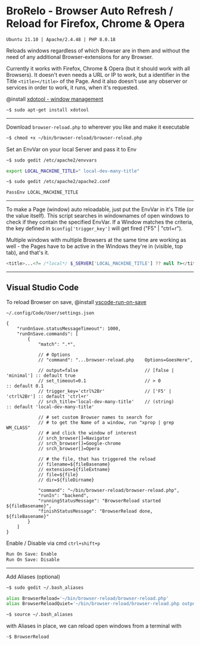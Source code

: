 # BroRelo - Browser Auto Refresh / Reload for Firefox, Chrome & Opera

`Ubuntu 21.10 | Apache/2.4.48 | PHP 8.0.18`

Reloads windows regardless of which Browser are in them and without the need of any additional Browser-extensions for any Browser.

Currently it works with Firefox, Chrome & Opera (but it should work with all Browsers). It doesn't even needs a URL or IP to work, but a identifier in the Title `<title></title>` of the Page. And it also doesn't use any observer or services in order to work, it runs, when it's requested.

@install [xdotool - window management](https://www.semicomplete.com/projects/xdotool/)

```sh
~$ sudo apt-get install xdotool
```

---

Download `browser-reload.php` to wherever you like and make it executable

```sh
~$ chmod +x ~/bin/browser-reload/browser-reload.php
```

Set an EnvVar on your local Server and pass it to Env

```sh
~$ sudo gedit /etc/apache2/envvars

export LOCAL_MACHINE_TITLE=" local-dev-many-title"
```

```sh
~$ sudo gedit /etc/apache2/apache2.conf

PassEnv LOCAL_MACHINE_TITLE
```
---

To make a Page (window) auto reloadable, just put the EnvVar in it's Title (or the value itself). This script searches in windownames of open windows to check if they contain the specified EnvVar. If a Window matches the criteria, the key defined in `$config['trigger_key']` will get fired ("F5" | "ctrl+r").

Multiple windows with multiple Browsers at the same time are working as well - the Pages have to be active in the Windows they're in (visible, top tab), and that's it.

```php
<title>...<?= /*local*/ $_SERVER['LOCAL_MACHINE_TITLE'] ?? null ?></title>
```

---

## Visual Studio Code

To reload Browser on save, @install [vscode-run-on-save](https://github.com/pucelle/vscode-run-on-save)

`~/.config/Code/User/settings.json`

```jsonc
{
    "runOnSave.statusMessageTimeout": 1000,
    "runOnSave.commands": [
        {
            "match": ".*",

            // # Options
            // "command": "...browser-reload.php    Options=GoesHere",

            // output=false                         // [false | 'minimal'] :: default true
            // set_timeout=0.1                      // > 0                 :: default 0.1
            // trigger_key='ctrl%2Br'               // ['F5' | 'ctrl%2Br'] :: default 'ctrl+r'
            // srch_title='local-dev-many-title'    // (string)            :: default 'local-dev-many-title'

            // # set custom Browser names to search for
            // # to get the Name of a window, run "xprop | grep WM_CLASS" 
            // # and click the window of interest
            // srch_browser[]=Navigator
            // srch_browser[]=Google-chrome
            // srch_browser[]=Opera

            // # the file, that has triggered the reload
            // filename=${fileBasename}
            // extension=${fileExtname}
            // file=${file}
            // dir=${fileDirname}

            "command": "~/bin/browser-reload/browser-reload.php",
            "runIn": "backend",
            "runningStatusMessage": "BrowserReload started ${fileBasename}",
            "finishStatusMessage": "BrowserReload done, ${fileBasename}"
        }
    ]
}
```
Enable / Disable via cmd `ctrl+shift+p`

```cmd
Run On Save: Enable
Run On Save: Disable
```

---

Add Aliases (optional)

```sh
~$ sudo gedit ~/.bash_aliases

alias BrowserReload='~/bin/browser-reload/browser-reload.php'
alias BrowserReloadQuiet='~/bin/browser-reload/browser-reload.php output=false'

~$ source ~/.bash_aliases
```

with Aliases in place, we can reload open windows from a terminal with

```js
~$ BrowserReload
```
